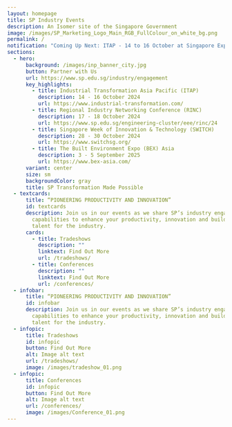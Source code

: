 ```yaml
---
layout: homepage
title: SP Industry Events
description: An Isomer site of the Singapore Government
image: /images/SP_Marketing_Logo_Main_RGB_FullColour_on_white_bg.png
permalink: /
notification: "Coming Up Next: ITAP - 14 to 16 October at Singapore Expo"
sections:
  - hero:
      background: /images/inp_banner_city.jpg
      button: Partner with Us
      url: https://www.sp.edu.sg/industry/engagement
      key_highlights:
        - title: Industrial Transformation Asia Pacific (ITAP)
          description: 14 - 16 October 2024
          url: https://www.industrial-transformation.com/
        - title: Regional Industry Networking Conference (RINC)
          description: 17 - 18 October 2024
          url: https://www.sp.edu.sg/engineering-cluster/eee/rinc/24
        - title: Singapore Week of Innovation & Technology (SWITCH)
          description: 28 - 30 October 2024
          url: https://www.switchsg.org/
        - title: The Built Environment Expo (BEX) Asia
          description: 3 - 5 September 2025
          url: https://www.bex-asia.com/
      variant: center
      size: sm
      backgroundColor: gray
      title: SP Transformation Made Possible
  - textcards:
      title: “PIONEERING PRODUCTIVITY AND INNOVATION”
      id: textcards
      description: Join us in our events as we share SP’s industry engagement
        capabilities to enhance your productivity, innovation and building
        talent for the industry.
      cards:
        - title: Tradeshows
          description: ""
          linktext: Find Out More
          url: /tradeshows/
        - title: Conferences
          description: ""
          linktext: Find Out More
          url: /conferences/
  - infobar:
      title: “PIONEERING PRODUCTIVITY AND INNOVATION”
      id: infobar
      description: Join us in our events as we share SP’s industry engagement
        capabilities to enhance your productivity, innovation and building
        talent for the industry.
  - infopic:
      title: Tradeshows
      id: infopic
      button: Find Out More
      alt: Image alt text
      url: /tradeshows/
      image: /images/tradeshow_01.png
  - infopic:
      title: Conferences
      id: infopic
      button: Find Out More
      alt: Image alt text
      url: /conferences/
      image: /images/Conference_01.png
---
```

